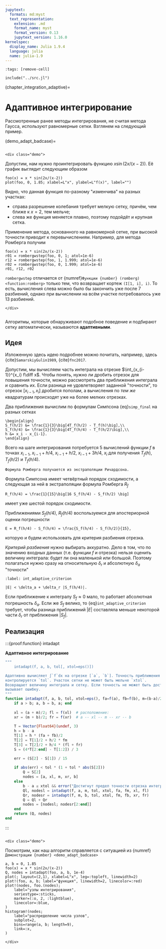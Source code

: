```yaml
---
jupytext:
  formats: md:myst
  text_representation:
    extension: .md
    format_name: myst
    format_version: 0.13
    jupytext_version: 1.16.0
kernelspec:
  display_name: Julia 1.9.4
  language: julia
  name: julia-1.9
---
```


```{code-cell}
:tags: [remove-cell]

include("../src.jl")
```

(chapter_integration_adaptive)=
# Адаптивное интегрирование

Рассмотренные ранее методы интегрирования, не считая метода Гаусса, используют равномерные сетки. Взглянем на следующий пример.

(demo_adapt_badcase)=
```{proof:demo}
```
```{raw} html
<div class="demo">
```

Допустим, нам нужно проинтегрировать функцию $x \sin(2x/(x-2))$. Её график выглядит следующим образом

```{code-cell}
foo(x) = x * sin(2x/(x-2))
plot(foo, 0, 1.85; xlabel=L"x", ylabel=L"f(x)", label="")
```

Видно, что данная функция по-разному "изменчива" на разных участках:

- справа разрешение колебания требует мелкую сетку, причём, чем ближе к $x=2$, тем мельче;
- слева же функция меняется плавно, поэтому подойдёт и крупная сетка. 

Применение метода, основанного на равномерной сетке, при высокой точности приводит к перевычислениям.
Например, для метода Ромберга получим

```{code-cell}
foo(x) = x * sin(2x/(x-2))
r01 = rombergwstep(foo, 0, 1; atol=1e-6)
r12 = rombergwstep(foo, 1, 1.999; atol=1e-6)
r02 = rombergwstep(foo, 0, 1.999; atol=1e-6)
r01, r12, r02
```

`rombergwstep` отличается от {numref}`Функции {number} (romberg) <function:romberg>` только тем, что возвращает кортеж `(I[1, i], i)`. То есть, вычисления слева можно было бы закончить уже после 7 разбиений, однако при вычислении на всём участке потребовалось уже 13 разбиений.

```{raw} html
</div>
```

```{index} алгоритм; адаптивный
```
Алгоритмы, которые обнаруживают подобное поведение и подбирают сетку автоматически, называются **адаптивными**.

## Идея

Изложенную здесь идею подробнее можно почитать, например, здесь {cite}`SamarskiyGulin1989`, {cite}`fnc2017`.

Допустим, мы вычисляем часть интеграла на отрезке $\int_{x_{i-1}}^{x_i} f\diff x$. Чтобы понять, нужно ли дробить отрезок для повышения точности, можно рассмотреть два приближения интеграла и сравнить их. Если разница не удовлетворяет заданной "точности", то отрезок $[x_{i-1}, x_i]$ дробится пополам, а вычисления по *тем же* квадратурам происходят уже на более мелких отрезках.

Два приближения вычислим по формулам Симпсона {eq}`simp_final` на разных сетках

```{math}
\begin{align}
S_f(h/2) &= \frac{1}{3}\big[4T_f(h/2) - T_f(h)\big],\\
S_f(h/4) &= \frac{1}{3}\big[4T_f(h/4) - T_f(h/2)\big],\\
h &= x_i - x_{i-1}.
\end{align}
```

Всего на шаге интегрирования потребуется 5 вычислений функции $f$ в точках $x_{i-1}$, $x_{i-1} + h/4$, $x_{i-1} + h/2$, $x_{i-1} + 3h/4$, $x_i$ для получения $T_f(h)$, $T_f(h/2)$ и $T_f(h/4)$.

```{margin}
Формула Ромберга получается из экстраполяции Ричардсона.
```
Формула Симпсона имеет четвёртный порядок сходимости, а следующая за ней в экстраполяции формула Ромберга $R_f$

```{math}
R_f(h/4) = \frac{1}{15}\big[16 S_f(h/4) - S_f(h/2) \big]
```

имеет уже шестой порядок сходимости.

Приближениями $S_f(h/4)$, $R_f(h/4)$ воспользуемся для апостериорной оценки погрешности

```{math}
E = R_f(h/4) - S_f(h/4) = \frac{S_f(h/4) - S_f(h/2)}{15},
```

которую и будем использовать для критерия разбиения отрезка.

*Критерий разбиения* нужно выбирать аккуратно. Дело в том, что по значению входных данных (т.е. функции $f$ и отрезка) нельзя оценить величину интеграла: будет ли она маленькой или большой. Поэтому полагаться нужно сразу на относительную $\delta_r$ и абсолютную $\delta_a$ "точности"

```{math}
:label: int_adaptive_criterion

|E| < \delta_a + \delta_r |S_f(h/4)|.
```

Если приближение к интегралу $S_f \approx 0$ мало, то работает абсолютная погрешность $\delta_a$. Если же $S_f$ велико, то {eq}`int_adaptive_criterion` требует, чтобы разница приближений $|E|$ составляла меньше некоторой части $\delta_r$ от приближения $|S_f|$.

## Реализация

:::{proof:function} intadapt

**Адаптивное интегрирование**

```julia
"""
    intadapt(f, a, b, tol[, xtol=eps()])

Адаптивно вычисляет ∫`f`dx на отрезке [`a`, `b`]. Точность приближения `E` на подотрезке 
контролируется `tol`. Участок сетки не может быть мельче `xtol`.
Возвращает величину интеграла и сетку. Если точность не может быть достигнута,
вызывает ошибку.
"""
function intadapt(f, a, b, tol, xtol=eps(), fa=f(a), fb=f(b), m=(b-a)/2, fm=f(m))
    if a > b; a, b = b, a; end
    
    xl = (a + m)/2; fl = f(xl)  # расположение:
    xr = (m + b)/2; fr = f(xr)  # a -- xl -- m -- xr -- b
    
    T = Vector{Float64}(undef, 3)
    h = b - a
    T[1] = h * (fa + fb)/2
    T[2] = T[1]/2 + h/2 * fm
    T[3] = T[2]/2 + h/4 * (fl + fr)
    S = (4*T[2:end] - T[1:2]) / 3

    err = (S[2] - S[1]) / 15
    
    if abs(err) < tol * (1 + tol * abs(S[2]))
        Q = S[2]
        nodes = [a, xl, m, xr, b]
    else
        b - a ≤ xtol && error("Достигнут предел точности отрезка интегрирования `xtol`.")
        Ql, nodesl = intadapt(f, a, m, tol, xtol, fa, fm, xl, fl)
        Qr, nodesr = intadapt(f, m, b, tol, xtol, fm, fb, xr, fr)
        Q = Ql + Qr
        nodes = [nodesl; nodesr[2:end]]
    end
    return (Q, nodes)
end
```
:::

```{proof:demo}
```

```{raw} html
<div class="demo">
```

Посмотрим, как наш алгоритм справляется с ситуацией из {numref}`Демонстрации {number} <demo_adapt_badcase>`

```{code-cell}
a, b = 0, 1.85
foo(x) = x * sin(2x/(x-2))
Q, nodes = intadapt(foo, a, b, 1e-4)
plot(; layout=(2,1), xlabel=L"x", leg=:topleft, linewidth=2)
plot!(foo, a, b; label="функция", linewidth=2, linecolor=:red)
plot!(nodes, foo.(nodes);
    label="узлы интегрирования",
    seriestype=:sticks,
    marker=(:o, 2, :lightblue),
    linecolor=:blue,
)
histogram!(nodes;
    label="распределение числа узлов",
    subplot=2,
    bins=range(a, b; length=9),
    link=:x,
)
```

```{raw} html
</div>
```
